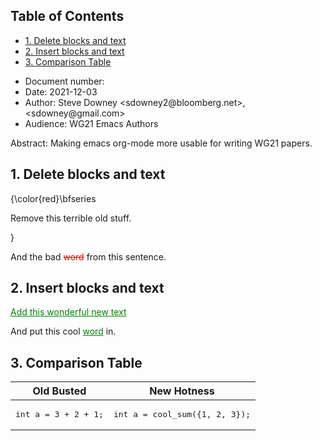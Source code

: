 <html><body><nav id="table-of-contents" role="doc-toc">
<h2>Table of Contents</h2>
<div id="text-table-of-contents" role="doc-toc">
<ul>
<li><a href="#orgf2bc23f">1. Delete blocks and text</a></li>
<li><a href="#org76721e5">2. Insert blocks and text</a></li>
<li><a href="#org3c7f3fc">3. Comparison Table</a></li>
</ul>
</div>
</nav>
<ul class="org-ul">
<li>Document number:</li>
<li>Date:  2021-12-03</li>
<li>Author: Steve Downey &lt;sdowney2@bloomberg.net&gt;, &lt;sdowney@gmail.com&gt;</li>
<li>Audience: WG21 Emacs Authors</li>
</ul>

<div class="ABSTRACT" id="org257c800">
<p> Abstract: Making emacs org-mode more usable for writing WG21 papers. </p>

</div>




<div id="outline-container-orgf2bc23f" class="outline-2">
<h2 id="orgf2bc23f"><span class="section-number-2">1.</span> Delete blocks and text</h2>
<div class="outline-text-2" id="text-1">
{\color{red}\bfseries  
<p> Remove this terrible old stuff. </p>

}
<p> And the bad <del style="color: red;">word</del> from this sentence. </p>
</div>
</div>

<div id="outline-container-org76721e5" class="outline-2">
<h2 id="org76721e5"><span class="section-number-2">2.</span> Insert blocks and text</h2>
<div class="outline-text-2" id="text-2">
<ins style="color: green;">
<p> Add this wonderful new text </p>

</ins>
<p> And put this cool <ins style="color: green;">word</ins> in. </p>
</div>
</div>


<div id="outline-container-org3c7f3fc" class="outline-2">
<h2 id="org3c7f3fc"><span class="section-number-2">3.</span> Comparison Table</h2>
<div class="outline-text-2" id="text-3">
<table><thead><tr class="header"><th><div style="text-align:center"><strong>Old Busted</strong></div></th><th><div style="text-align:center"><strong>New Hotness</strong></div></th></tr></thead><tbody><tr class="odd">
<td>
<div class="org-src-container">
<label class="org-src-name"><em></em></label>
<pre class="src src-C++" id="nil"><span class="org-type">int</span> <span class="org-variable-name">a</span> = 3 + 2 + 1;
</pre>
</div>

</td>
<td>
<div class="org-src-container">
<label class="org-src-name"><em></em></label>
<pre class="src src-C++" id="nil"><span class="org-type">int</span> <span class="org-variable-name">a</span> = cool_sum({1, 2, 3});
</pre>
</div>

</td>

</tr></tbody></table>
</div>
</div>
</body></html>